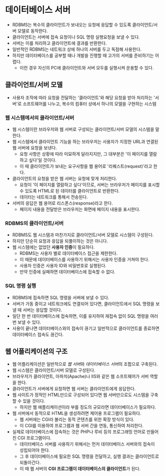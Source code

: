 # 데이터베이스 서버
- RDBMS는 복수의 클라이언트가 보내오는 요청에 응답할 수 있도록 클라이언트/서버 모델로 동작한다.
- 클라이언트는 서버에 접속 요청이나 SQL 명령 실행요청을 보낼 수 있다.
- 서버는 이를 처리하고 클라이언트에 결과를 반환한다.
- 일반적인 RDBMS는 네트워크 상에 하나의 서버를 두고 독점해 사용한다.
- 하지만 데이터베이스를 공부할 때나 개발을 진행할 때 고가의 서버를 준비하기는 어렵다.
    - 이런 경우 자신의 PC에 클라이언트와 서버 모두를 실행시켜 운용할 수 있다.

## 클라이언트/서버 모델
- 사용자 조작에 따라 요청을 전달하는 '클라이언트'와 해당 요청을 받아 처리하는 '서버'로 소프트웨어를 나누고, 복수의 컴퓨터 상에서 하나의 모델을 구현하는 시스템

### 웹 시스템에서의 클라이언트/서버
- 웹 시스템이란 브라우저와 웹 서버로 구성되는 클라이언트/서버 모델의 시스템을 말한다.
- 웹 시스템에서 클라이언트 기능을 하는 브라우저는 사용자가 지정한 URL과 연결된 웹 서버에 요청을 보낸다.
    - 요청 사항은 상황에 따라 미묘하게 달라지지만, 그 대부분은 '이 페이지를 열람하고 싶다'일 것이다.
    - 이 때 클라이언트가 보내는 요구사항을 웹 용어로 '리퀘스트(request)'라고 한다.
- 클라이언트의 요청을 받은 웹 서버는 요청에 맞게 처리한다.
    - 요청이 '이 페이지를 열람하고 싶다'이므로, 서버는 브라우저가 페이지를 표시할 수 있도록 HTML로 된 데이터를 클라이언트로 반환한다.
    - 데이터는 네트워크를 통해서 전송된다.
- 서버의 응답은 웹 용어로 리스폰스(response)라고 한다.
    - 페이지 내용을 전달받은 브라우저는 화면에 페이지 내용을 표시한다.

### RDBMS의 클라이언트/서버
- RDBMS도 웹 시스템과 마찬가지로 클라이언트/서버 모델로 시스템이 구성된다.
- 하지만 단순히 요청과 응답을 되풀이하는 것은 아니다.
- 웹 시스템에는 없었던 **사용자 인증**이 필요하다.
    - RDBMS는 사용자 별로 데이터베이스 접근을 제한한다.
    - 이 때문에 데이터베이스를 사용하기 위해서는 사용자 인증을 거쳐야 한다.
    - 사용자 인증은 사용자 ID와 비밀번호로 실행된다.
    - 만약 인증에 실패하면 데이터베이스에 접속할 수 없다.

### SQL 명령 실행
- RDBMS에 접속하면 SQL 명령을 서버에 보낼 수 있다.
- 서버가 가동 중이고 네트워크에도 연결되어 있다면, 클라이언트에서 SQL 명령을 보낼 때 서버는 응답할 것이다.
- 일단 한 번 데이터베이스에 접속하면, 이를 유지하여 재접속 없이 SQL 명령을 여러 번 보낼 수 있다.
- 사용이 끝나면 데이터베이스와의 접속이 끊기고 일반적으로 클라이언트를 종료하면 데이터베이스 접속도 끊긴다.

## 웹 어플리케이션의 구조
- 웹 어플리케이션은 일반적으로 *웹 서버*와 *데이터베이스 서버*의 조합으로 구축된다.
- 웹 시스템은 클라이언트/서버 모델로 구성된다.
- 브라우저가 클라이언트, 아파치(Apache)나 IIS와 같은 웹 소프트웨어가 서버 역할을 한다.
- 클라이언트가 서버에게 요청하면 웹 서버는 클라이언트에게 응답한다.
- 웹 사이트가 정적인 HTML만으로 구성되어 있다면 웹 서버만으로도 시스템을 구축할 수 있을 것이다.
    - 하지만 웹 애플리케이션이라 부를 정도의 규모라면 데이터베이스가 필요하다.
- 웹 서버에서 동적으로 HTML을 생성하려면 제어용 프로그램이 필요하다.
    - 웹 서버에는 CGI라 불리는 동적 콘텐츠를 위한 확장 방식이 있다.
    - 이 CGI를 이용하여 프로그램과 웹 서버 간을 연동, 통신하여 처리한다.
- 실제로 데이터베이스에 접속하는 것은 PHP나 루비 등의 프로그래밍 언어로 만들어진 CGI 프로그램이다.
    - 데이터베이스 서버를 사용하기 위해서는 먼저 데이터베이스 서버와의 접속이 성립되어야 한다.
    - 그 후 데이터베이스에 필요한 SQL 명령을 전달하고, 실행 결과는 클라이언트로 되돌아간다.
    - 이 때 웹 서버의 **CGI 프로그램이 데이터베이스의 클라이언트**가 된다.